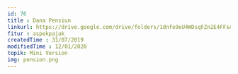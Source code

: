```yaml
---
id: 76
title : Dana Pensiun
linkurl: https://drive.google.com/drive/folders/1dnfe9eU4WDsqFZn2E4FFsAkERWFN5s-c?usp=sharing
fitur : aspekpajak
createdTime : 31/07/2019
modifiedTime : 12/01/2020
topik: Mini Version
img: pension.png
---
```

